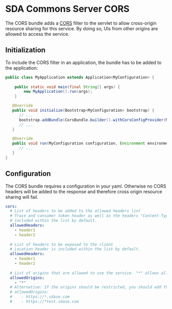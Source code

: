 # SDA Commons Server CORS

The CORS bundle adds a [CORS](https://www.w3.org/TR/cors/) filter to the servlet to allow cross-origin resource sharing for this service.
By doing so, UIs from other origins are allowed to access the service.  

## Initialization
To include the CORS filter in an application, the bundle has to be added to the application:

```java
public class MyApplication extends Application<MyConfiguration> {
   
    public static void main(final String[] args) {
        new MyApplication().run(args);
    }

   @Override
   public void initialize(Bootstrap<MyConfiguration> bootstrap) {
      // ...
      bootstrap.addBundle(CorsBundle.builder().withCorsConfigProvider(MyConfiguration::getCors).build());
      // ...
   }

   @Override
   public void run(MyConfiguration configuration, Environment environment) {
      // ...
   }
}
```


## Configuration
The CORS bundle requires a configuration in your yaml. Otherwise no CORS headers will be added to the response
and therefore cross origin resource sharing will fail.

```yaml
cors:
  # List of headers to be added to the allowed headers list
  # Trace and consumer token header as well as the headers "Content-Type, Authorization, X-Requested-With, Accept" are 
  # included within the list by default.
  allowedHeaders: 
    - header1
    - header2
    
  # List of headers to be exposed to the client
  # Location header is included within the list by default.
  allowedHeaders: 
    - header1
    - header2
  
  # List of origins that are allowed to use the service. "*" allows all origins
  allowedOrigins:
    - "*"
  # Alternative: If the origins should be restricted, you should add the pattern
  # allowedOrigins:
  #    - https://*.sdase.com
  #    - https://*test.sdase.com
```
